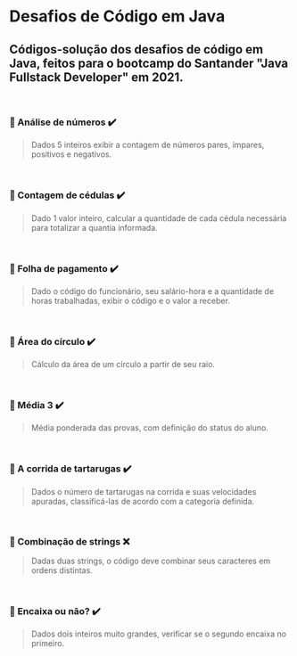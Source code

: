 # Desafios de Código em Java

Códigos-solução dos desafios de código em Java, feitos para o bootcamp do Santander "Java Fullstack Developer" em 2021.
---

<br>

### :black_square_button: Análise de números :heavy_check_mark:
> Dados 5 inteiros exibir a contagem de números pares, ímpares, positivos e negativos.
<br>

### :black_square_button: Contagem de cédulas :heavy_check_mark:
> Dado 1 valor inteiro, calcular a quantidade de cada cédula necessária para totalizar a quantia informada.
<br>


### :black_square_button: Folha de pagamento :heavy_check_mark:
> Dado o código do funcionário, seu salário-hora e a quantidade de horas trabalhadas, exibir o código e o valor a receber.
<br>

### :black_square_button: Área do círculo :heavy_check_mark:
> Cálculo da área de um círculo a partir de seu raio.
<br>

### :black_square_button: Média 3 :heavy_check_mark:
> Média ponderada das provas, com definição do status do aluno.
<br>

### :black_square_button: A corrida de tartarugas :heavy_check_mark:
> Dados o número de tartarugas na corrida e suas velocidades apuradas, classificá-las de acordo com a categoria definida.
<br>

### :white_square_button: Combinação de strings :x:
> Dadas duas strings, o código deve combinar seus caracteres em ordens distintas.
<br>

### :black_square_button: Encaixa ou não? :heavy_check_mark:
> Dados dois inteiros muito grandes, verificar se o segundo encaixa no primeiro.
<br>
